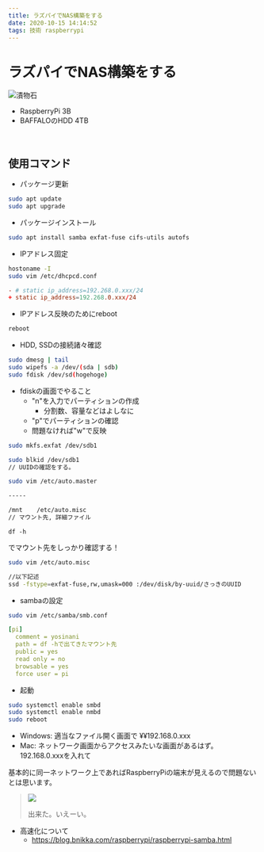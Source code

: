 ```yaml
---
title: ラズパイでNAS構築をする
date: 2020-10-15 14:14:52
tags: 技術 raspberrypi
---
```

# ラズパイでNAS構築をする

![漬物石](https://pbs.twimg.com/media/EMJWMlFU4AAVUQb?format=jpg&name=4096x4096)

- RaspberryPi 3B
- BAFFALOのHDD 4TB

<br/>

## 使用コマンド

- パッケージ更新

```.bash
sudo apt update
sudo apt upgrade
```

- パッケージインストール

```.bash
sudo apt install samba exfat-fuse cifs-utils autofs
```

- IPアドレス固定

```.bash
hostoname -I
sudo vim /etc/dhcpcd.conf
```

``` dhcpcd.conf
- # static ip_address=192.268.0.xxx/24
+ static ip_address=192.268.0.xxx/24
```

- IPアドレス反映のためにreboot

```.bash
reboot
```

- HDD, SSDの接続諸々確認

```.bash
sudo dmesg | tail
sudo wipefs -a /dev/(sda | sdb)
sudo fdisk /dev/sd(hogehoge)
```

- fdiskの画面でやること
  - "n"を入力でパーティションの作成
    - 分割数、容量などはよしなに
  - "p"でパーティションの確認
  - 問題なければ"w"で反映


```.bash
sudo mkfs.exfat /dev/sdb1
```

```.bash
sudo blkid /dev/sdb1
// UUIDの確認をする。
```

```.bash
sudo vim /etc/auto.master

-----

/mnt    /etc/auto.misc
// マウント先, 詳細ファイル
```

```
df -h
```
でマウント先をしっかり確認する！

```.bash
sudo vim /etc/auto.misc

//以下記述
ssd -fstype=exfat-fuse,rw,umask=000 :/dev/disk/by-uuid/さっきのUUID
```

- sambaの設定

```.bash
sudo vim /etc/samba/smb.conf
```

```.yml
[pi]
  comment = yosinani
  path = df -hで出てきたマウント先
  public = yes
  read only = no
  browsable = yes
  force user = pi
```

- 起動

```.bash
sudo systemctl enable smbd
sudo systemctl enable nmbd
sudo reboot
```

- Windows: 適当なファイル開く画面で ¥¥192.168.0.xxx
- Mac: ネットワーク画面からアクセスみたいな画面があるはず。192.168.0.xxxを入れて

基本的に同一ネットワーク上であればRaspberryPiの端末が見えるので問題ないとは思います。

> ![](https://pbs.twimg.com/media/EMJ1Iy3UUAI2whM?format=jpg&name=small)
>
> 出来た。いえーい。

- 高速化について
  - https://blog.bnikka.com/raspberrypi/raspberrypi-samba.html
